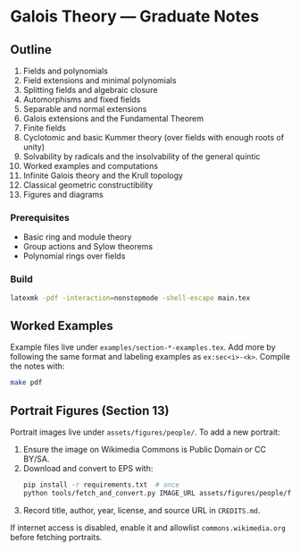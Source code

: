 # Galois Theory — Graduate Notes

## Outline
1. Fields and polynomials  
2. Field extensions and minimal polynomials  
3. Splitting fields and algebraic closure  
4. Automorphisms and fixed fields  
5. Separable and normal extensions  
6. Galois extensions and the Fundamental Theorem  
7. Finite fields  
8. Cyclotomic and basic Kummer theory (over fields with enough roots of unity)  
9. Solvability by radicals and the insolvability of the general quintic  
10. Worked examples and computations  
11. Infinite Galois theory and the Krull topology  
12. Classical geometric constructibility  
99. Figures and diagrams

### Prerequisites
- Basic ring and module theory
- Group actions and Sylow theorems
- Polynomial rings over fields

### Build
```bash
latexmk -pdf -interaction=nonstopmode -shell-escape main.tex
```



## Worked Examples
Example files live under `examples/section-*-examples.tex`. Add more by following the same format and labeling examples as `ex:sec<i>-<k>`. Compile the notes with:
```bash
make pdf
```

## Portrait Figures (Section 13)
Portrait images live under `assets/figures/people/`. To add a new portrait:
1. Ensure the image on Wikimedia Commons is Public Domain or CC BY/SA.
2. Download and convert to EPS with:
   ```bash
   pip install -r requirements.txt  # once
   python tools/fetch_and_convert.py IMAGE_URL assets/figures/people/filename.eps
   ```
3. Record title, author, year, license, and source URL in `CREDITS.md`.

If internet access is disabled, enable it and allowlist `commons.wikimedia.org` before fetching portraits.
